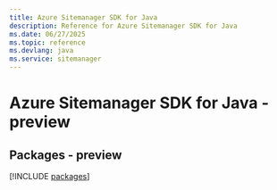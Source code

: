 ```yaml
---
title: Azure Sitemanager SDK for Java
description: Reference for Azure Sitemanager SDK for Java
ms.date: 06/27/2025
ms.topic: reference
ms.devlang: java
ms.service: sitemanager
---
```

# Azure Sitemanager SDK for Java - preview
## Packages - preview
[!INCLUDE [packages](sitemanager-index.md)]